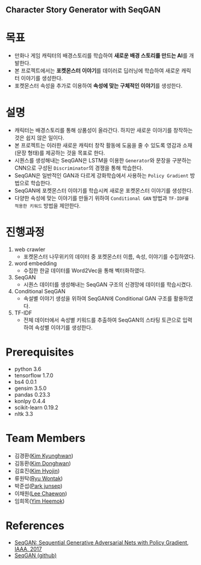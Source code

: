 Character Story Generator with SeqGAN
-------------------------------------

# 목표
- 만화나 게임 캐릭터의 배경스토리를 학습하여 **새로운 배경 스토리를 만드는 AI**를 개발한다.
- 본 프로젝트에서는 **포켓몬스터 이야기**를 데이러로 딥러닝에 학습하여 새로운 캐릭터 이야기를 생성한다.
- 포켓몬스터 속성을 추가로 이용하여 **속성에 맞는 구체적인 이야기**를 생성한다.

# 설명
- 캐릭터는 배경스토리를 통해 상품성이 올라간다. 하지만 새로운 이야기를 창작하는 것은 쉽지 않은 일이다.
- 본 프로젝트는 이러한 새로운 캐릭터 창작 활동에 도움을 줄 수 있도록 영감과 소재(문장 형태)를 제공하는 것을 목표로 한다.
- 시퀀스를 생성해내는 SeqGAN은 LSTM을 이용한 `Generator`와 문장을 구분하는 CNN으로 구성된 `Discriminator`의 경쟁을 통해 학습한다.
- SeqGAN은 일반적인 GAN과 다르게 강화학습에서 사용하는 `Policy Gradient` 방법으로 학습한다.
- SeqGAN에 포켓몬스터 이야기를 학습시켜 새로운 포켓몬스터 이야기를 생성한다.
- 다양한 속성에 맞는 이야기를 만들기 위하여 `Conditional GAN` 방법과 `TF-IDF를 적용한 키워드` 방법을 제안한다.

# 진행과정
1. web crawler
    - 포켓몬스터 나무위키의 데이터 중 포켓몬스터 이름, 속성, 이야기를 수집하였다.
2. word embedding
    - 수집한 한글 데이터를 Word2Vec을 통해 벡터화하였다.
3. SeqGAN
    - 시퀀스 데이터를 생성해내는 SeqGAN 구조의 신경망에 데이터를 학습시켰다.
4. Conditional SeqGAN
    - 속설별 이야기 생성을 위하여 SeqGAN에 Conditional GAN 구조를 활용하였다.
5. TF-IDF
    - 전체 데이터에서 속성별 키워드를 추출하여 SeqGAN의 스타팅 토큰으로 입력하여 속성별 이야기를 생성한다.

# Prerequisites
- python 3.6
- tensorflow 1.7.0 
- bs4 0.0.1  
- gensim 3.5.0 
- pandas 0.23.3
- konlpy 0.4.4
- scikit-learn 0.19.2 
- nltk 3.3

# Team Members
- 김경환([Kim Kyunghwan](https://github.com/MrSyee))
- 김동환([Kim Donghwan]())
- 김효진([Kim Hyojin]())
- 류원탁([Ryu Wontak](https://github.com/rroundtable))
- 박준섭([Park junsep](https://github.com/557mp))
- 이채원([Lee Chaewon](https://github.com/chaewon-lee))
- 임희목([Yim Heemok](https://github.com/heemokyim))

# References
- [SeqGAN: Sequential Generative Adversarial Nets with Policy Gradient, IAAA, 2017](https://arxiv.org/abs/1609.05473)
- [SeqGAN (github)](https://github.com/LantaoYu/SeqGAN)

